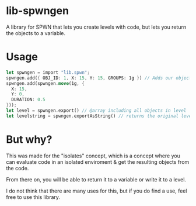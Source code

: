 # lib-spwngen
A library for SPWN that lets you create levels with code, but lets you return the objects to a variable.

# Usage
```rs
let spwngen = import "lib.spwn";
spwngen.add({ OBJ_ID: 1, X: 15, Y: 15, GROUPS: 1g }) // Adds our object
spwngen.add(spwngen.move(1g, {
  X: 15,
  Y: 0,
  DURATION: 0.5
}));
let level = spwngen.export() // @array including all objects in level
let levelstring = spwngen.exportAsString() // returns the original levelstring
```
# But why?
This was made for the "isolates" concept, which is a concept where you can evaluate code in an isolated enviroment & get the resulting objects from the code. 

From there on, you will be able to return it to a variable or write it to a level.

I do not think that there are many uses for this, but if you do find a use, feel free to use this library.
